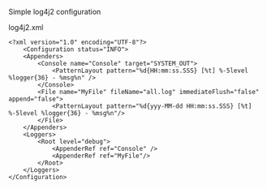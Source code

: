Simple log4j2 configuration

log4j2.xml

    <?xml version="1.0" encoding="UTF-8"?> 
        <Configuration status="INFO"> 
        <Appenders> 
            <Console name="Console" target="SYSTEM_OUT"> 
                <PatternLayout pattern="%d{HH:mm:ss.SSS} [%t] %-5level %logger{36} - %msg%n" /> 
            </Console> 
            <File name="MyFile" fileName="all.log" immediateFlush="false" append="false"> 
                <PatternLayout pattern="%d{yyy-MM-dd HH:mm:ss.SSS} [%t] %-5level %logger{36} - %msg%n"/> 
            </File> 
        </Appenders> 
        <Loggers> 
            <Root level="debug"> 
                <AppenderRef ref="Console" /> 
                <AppenderRef ref="MyFile"/> 
            </Root> 
        </Loggers>
    </Configuration>